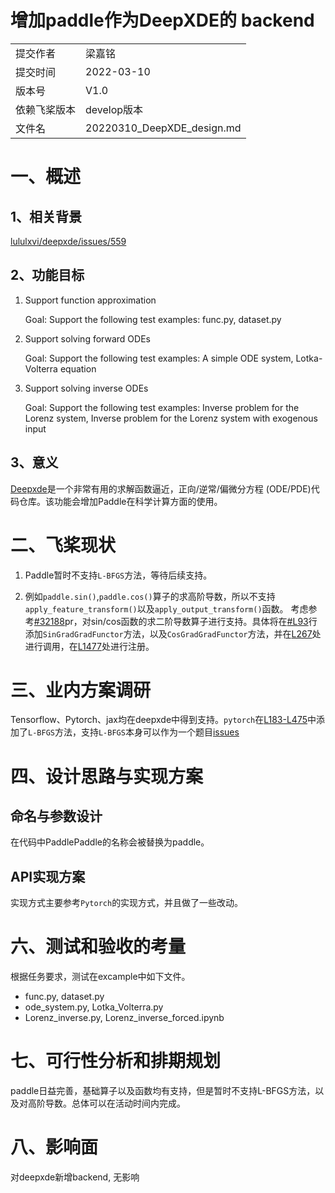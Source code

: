 # 增加paddle作为DeepXDE的 backend

| |  |
|---|---|
|提交作者 | 梁嘉铭 |
|提交时间 | 2022-03-10 |
|版本号 | V1.0 |
|依赖飞桨版本 | develop版本 |
|文件名 | 20220310_DeepXDE_design.md|

# 一、概述

## 1、相关背景

[lululxvi/deepxde/issues/559](https://github.com/lululxvi/deepxde/issues/559)

## 2、功能目标

1. Support function approximation
   
   Goal: Support the following test examples: func.py, dataset.py

2. Support solving forward ODEs
   
   Goal: Support the following test examples: A simple ODE system, Lotka-Volterra equation

3. Support solving inverse ODEs

    Goal: Support the following test examples: Inverse problem for the Lorenz system, Inverse problem for the Lorenz system with exogenous input


## 3、意义

[Deepxde](https://github.com/lululxvi/deepxde)是一个非常有用的求解函数逼近，正向/逆常/偏微分方程 (ODE/PDE)代码仓库。该功能会增加Paddle在科学计算方面的使用。

# 二、飞桨现状

1. Paddle暂时不支持`L-BFGS`方法，等待后续支持。

2. 例如`paddle.sin()`,`paddle.cos()`算子的求高阶导数，所以不支持`apply_feature_transform()`以及`apply_output_transform()`函数。
考虑参考[#32188](https://github.com/PaddlePaddle/Paddle/pull/32188)pr，对sin/cos函数的求二阶导数算子进行支持。具体将在[#L93](https://github.com/PaddlePaddle/Paddle/blob/develop/paddle/phi/kernels/funcs/activation_functor.h#L93)行添加`SinGradGradFunctor`方法，以及`CosGradGradFunctor`方法，并在[L267](https://github.com/PaddlePaddle/Paddle/blob/develop/paddle/fluid/operators/activation_op.h#L267)处进行调用，在[L1477](https://github.com/PaddlePaddle/Paddle/blob/develop/paddle/fluid/operators/activation_op.cc#L1477)处进行注册。

# 三、业内方案调研

Tensorflow、Pytorch、jax均在deepxde中得到支持。`pytorch`在[L183-L475](https://github.com/pytorch/pytorch/blob/master/torch/optim/lbfgs.py#L183-L475)中添加了`L-BFGS`方法，支持`L-BFGS`本身可以作为一个题目[issues](https://github.com/PaddlePaddle/Paddle/issues/36002)

# 四、设计思路与实现方案

## 命名与参数设计

在代码中PaddlePaddle的名称会被替换为paddle。

## API实现方案

实现方式主要参考`Pytorch`的实现方式，并且做了一些改动。

# 六、测试和验收的考量

根据任务要求，测试在excample中如下文件。
-  func.py, dataset.py
-  ode_system.py, Lotka_Volterra.py
-  Lorenz_inverse.py, Lorenz_inverse_forced.ipynb

# 七、可行性分析和排期规划

paddle日益完善，基础算子以及函数均有支持，但是暂时不支持L-BFGS方法，以及对高阶导数。总体可以在活动时间内完成。

# 八、影响面
对deepxde新增backend, 无影响
